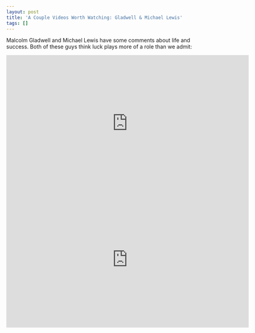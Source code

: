 ```yaml
---
layout: post
title: 'A Couple Videos Worth Watching: Gladwell & Michael Lewis'
tags: []
---
```

Malcolm Gladwell and Michael Lewis have some comments about life and success. Both of these guys think luck plays more of a role than we admit:
<iframe width="640" height="360" src="http://www.youtube.com/embed/CiQ_T5C3hIM" frameborder="0" allowfullscreen></iframe>
<iframe width="640" height="360" src="http://www.youtube.com/embed/QyL9H4wJ0VE" frameborder="0" allowfullscreen></iframe>
